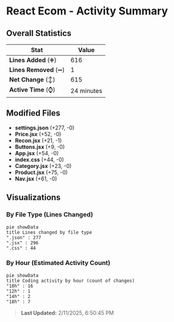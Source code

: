 # React Ecom - Activity Summary 

## Overall Statistics

| Stat                   | Value                                                             |
| ---------------------- | ----------------------------------------------------------------- |
| **Lines Added** (➕)   | 616                                          |
| **Lines Removed** (➖) | 1                                        |
| **Net Change** (↕)    | 615                |
| **Active Time** (⌚)   | 24 minutes |


## Modified Files
- **settings.json** (+277, -0)
- **Price.jsx** (+52, -0)
- **Recon.jsx** (+21, -1)
- **Buttons.jsx** (+9, -0)
- **App.jsx** (+54, -0)
- **index.css** (+44, -0)
- **Category.jsx** (+23, -0)
- **Product.jsx** (+75, -0)
- **Nav.jsx** (+61, -0)

## Visualizations

### By File Type (Lines Changed)

```mermaid
pie showData
title Lines changed by file type
".json" : 277
".jsx" : 296
".css" : 44
```

### By Hour (Estimated Activity Count)

```mermaid
pie showData
title Coding activity by hour (count of changes)
"10h" : 16
"12h" : 1
"14h" : 2
"18h" : 7
```


> **Last Updated:** 2/11/2025, 6:50:45 PM